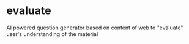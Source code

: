 # evaluate
AI powered question generator based on content of web to "evaluate" user's understanding of the material 
